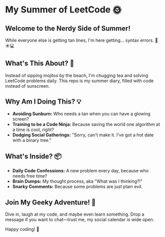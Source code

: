 # My Summer of LeetCode 🌞

## Welcome to the Nerdy Side of Summer!

While everyone else is getting tan lines, I'm here getting... syntax errors. 🌊☀️💻

## What's This About? 🤔

Instead of sipping mojitos by the beach, I'm chugging tea and solving LeetCode problems daily. This repo is my summer diary, filled with code instead of sunscreen.

## Why Am I Doing This? 💡

- **Avoiding Sunburn:** Who needs a tan when you can have a glowing screen?
- **Training to be a Code Ninja:** Because saving the world one algorithm at a time is cool, right?
- **Dodging Social Gatherings:** "Sorry, can't make it. I've got a hot date with a binary tree."

## What's Inside? 📦

- **Daily Code Confessions:** A new problem every day, because who needs free time?
- **Brain Dumps:** My thought process, aka "What was I thinking?!"
- **Snarky Comments:** Because some problems are just plain evil.

## Join My Geeky Adventure! 🎢

Dive in, laugh at my code, and maybe even learn something. Drop a message if you want to chat—trust me, my social calendar is wide open.

Happy coding! 🚀